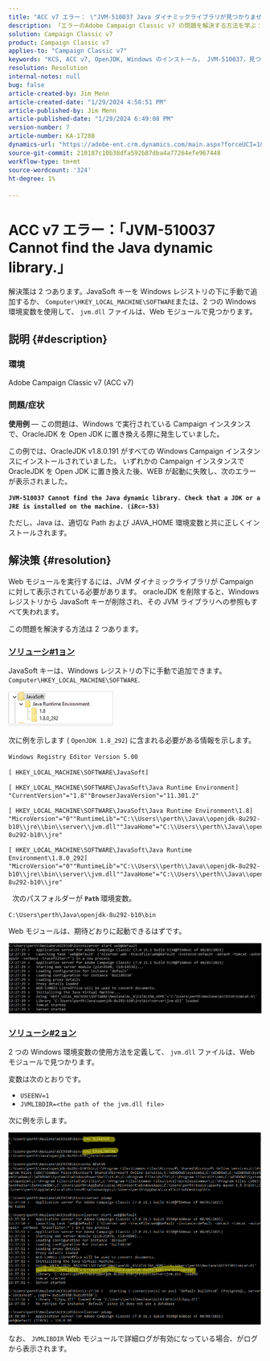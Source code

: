 ```yaml
---
title: "ACC v7 エラー： \"JVM-510037 Java ダイナミックライブラリが見つかりません。\""
description: 「エラーのAdobe Campaign Classic v7 の問題を解決する方法を学ぶ： \"JVM-510037 Cannot find the Java dynamic library.\""
solution: Campaign Classic v7
product: Campaign Classic v7
applies-to: "Campaign Classic v7"
keywords: "KCS, ACC v7, OpenJDK, Windows のインストール， JVM-510037，見つからない， Java ダイナミックライブラリ， Adobe Campaign Classic v7，トラブルシューティング"
resolution: Resolution
internal-notes: null
bug: false
article-created-by: Jim Menn
article-created-date: "1/29/2024 4:58:51 PM"
article-published-by: Jim Menn
article-published-date: "1/29/2024 6:49:08 PM"
version-number: 7
article-number: KA-17288
dynamics-url: "https://adobe-ent.crm.dynamics.com/main.aspx?forceUCI=1&pagetype=entityrecord&etn=knowledgearticle&id=6d2368a8-c7be-ee11-9079-6045bd006268"
source-git-commit: 210187c10b38dfa592b87dba4a77264efe967448
workflow-type: tm+mt
source-wordcount: '324'
ht-degree: 1%

---
```


# ACC v7 エラー：「JVM-510037 Cannot find the Java dynamic library.」


解決策は 2 つあります。JavaSoft キーを Windows レジストリの下に手動で追加するか、 `Computer\HKEY_LOCAL_MACHINE\SOFTWARE`または、2 つの Windows 環境変数を使用して、 `jvm.dll` ファイルは、Web モジュールで見つかります。

## 説明 {#description}


### <b>環境</b>

Adobe Campaign Classic v7 (ACC v7)



### <b>問題/症状</b>

<b>使用例</b>  — この問題は、Windows で実行されている Campaign インスタンスで、OracleJDK を Open JDK に置き換える際に発生していました。

この例では、OracleJDK v1.8.0.191 がすべての Windows Campaign インスタンスにインストールされていました。 いずれかの Campaign インスタンスでOracleJDK を Open JDK に置き換えた後、WEB が起動に失敗し、次のエラーが表示されました。

<b>`JVM-510037 Cannot find the Java dynamic library. Check that a JDK or a JRE is installed on the machine. (iRc=-53)`</b>

ただし、Java は、適切な Path および JAVA_HOME 環境変数と共に正しくインストールされます。


## 解決策 {#resolution}


Web モジュールを実行するには、JVM ダイナミックライブラリが Campaign に対して表示されている必要があります。 oracleJDK を削除すると、Windows レジストリから JavaSoft キーが削除され、その JVM ライブラリへの参照もすべて失われます。

この問題を解決する方法は 2 つあります。

### <u>ソリューシ#1ョン</u>

JavaSoft キーは、Windows レジストリの下に手動で追加できます。 `Computer\HKEY_LOCAL_MACHINE\SOFTWARE`.

![](assets/de72732e-d310-ec11-b6e6-000d3a597e01.png)

次に例を示します ( `OpenJDK 1.8_292`) に含まれる必要がある情報を示します。

`Windows Registry Editor Version 5.00`

`[ HKEY_LOCAL_MACHINE\SOFTWARE\JavaSoft]`




```
[ HKEY_LOCAL_MACHINE\SOFTWARE\JavaSoft\Java Runtime Environment] "CurrentVersion"="1.8""BrowserJavaVersion"="11.301.2"
```





```
[ HKEY_LOCAL_MACHINE\SOFTWARE\JavaSoft\Java Runtime Environment\1.8] "MicroVersion"="0""RuntimeLib"="C:\\Users\\perth\\Java\\openjdk-8u292-b10\\jre\\bin\\server\\jvm.dll""JavaHome"="C:\\Users\\perth\\Java\\openjdk-8u292-b10\\jre"
```





```
[ HKEY_LOCAL_MACHINE\SOFTWARE\JavaSoft\Java Runtime Environment\1.8.0_292] "MicroVersion"="0""RuntimeLib"="C:\\Users\\perth\\Java\\openjdk-8u292-b10\\jre\\bin\\server\\jvm.dll""JavaHome"="C:\\Users\\perth\\Java\\openjdk-8u292-b10\\jre"
```


 
次のパスフォルダーが <b>`Path` </b>環境変数。

`C:\Users\perth\Java\openjdk-8u292-b10\bin`

Web モジュールは、期待どおりに起動できるはずです。

![](assets/f9d275cf-d910-ec11-b6e6-000d3a597e01.png)

### <u>ソリューシ#2ョン</u>

2 つの Windows 環境変数の使用方法を定義して、 `jvm.dll` ファイルは、Web モジュールで見つかります。

変数は次のとおりです。

- `USEENV=1`
- `JVMLIBDIR=<the path of the jvm.dll file>`


次に例を示します。

![](assets/108e8694-d814-ec11-b6e6-002248047155.png)

なお、 `JVMLIBDIR` Web モジュールで詳細ログが有効になっている場合、がログから表示されます。

